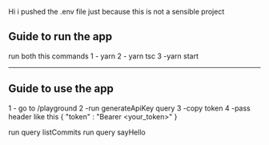 Hi
i pushed the .env file just because this is not a sensible project

## Guide to run the app

run both this commands
1 - yarn
2 - yarn tsc
3 -yarn start

---

## Guide to use the app

1 - go to /playground
2 -run generateApiKey query
3 -copy token
4 -pass header like this
{
"token" : "Bearer <your_token>"
}

run query listCommits
run query sayHello
